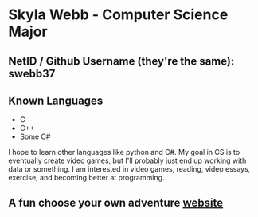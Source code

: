 # Skyla Webb - Computer Science Major
## NetID / Github Username (they're the same): swebb37

## Known Languages
* C
* C++
* Some C#

I hope to learn other languages like python and C#. My goal in 
CS is to eventually create video games, but I'll probably just end 
up working with data or something. I am interested in video
games, reading, video essays, exercise, and becoming better at programming.

## A fun choose your own adventure [website](chooseyourstory.com)
